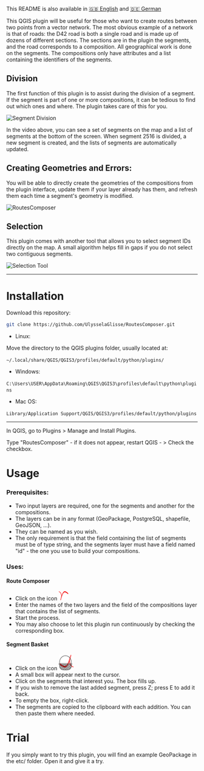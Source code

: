 This README is also available in [:gb: English](https://github.com/UlysselaGlisse/RoutesComposer/blob/main/i18n/README-en.md) and [:de: German](https://github.com/UlysselaGlisse/RoutesComposer/blob/main/i18n/README-de.md)

This QGIS plugin will be useful for those who want to create routes between two points from a vector network. The most obvious example of a network is that of roads: the D42 road is both a single road and is made up of dozens of different sections.
The sections are in the plugin the segments, and the road corresponds to a composition.
All geographical work is done on the segments. The compositions only have attributes and a list containing the identifiers of the segments.

## Division

The first function of this plugin is to assist during the division of a segment. If the segment is part of one or more compositions, it can be tedious to find out which ones and where. The plugin takes care of this for you.

![Segment Division](https://github.com/user-attachments/assets/82e68484-61c9-49c2-8f8e-dd5668f01f40)

In the video above, you can see a set of segments on the map and a list of segments at the bottom of the screen. When segment 2516 is divided, a new segment is created, and the lists of segments are automatically updated.

## Creating Geometries and Errors:

You will be able to directly create the geometries of the compositions from the plugin interface, update them if your layer already has them, and refresh them each time a segment's geometry is modified.

![RoutesComposer](https://github.com/user-attachments/assets/33897f19-8f54-49e9-b7ea-8a9dd685000d)

## Selection

This plugin comes with another tool that allows you to select segment IDs directly on the map. A small algorithm helps fill in gaps if you do not select two contiguous segments.

![Selection Tool](https://github.com/user-attachments/assets/e7506320-665e-49fe-bef8-5ba32d06b17d)

---

# Installation

Download this repository:

```bash
git clone https://github.com/UlysselaGlisse/RoutesComposer.git
```

* Linux:

Move the directory to the QGIS plugins folder, usually located at:

`~/.local/share/QGIS/QGIS3/profiles/default/python/plugins/`

* Windows:

`C:\Users\USER\AppData\Roaming\QGIS\QGIS3\profiles\default\python\plugins`

* Mac OS:

`Library/Application Support/QGIS/QGIS3/profiles/default/python/plugins`

---

In QGIS, go to Plugins > Manage and Install Plugins.

Type "RoutesComposer" - if it does not appear, restart QGIS - > Check the checkbox.

# Usage
### Prerequisites:
* Two input layers are required, one for the segments and another for the compositions.
* The layers can be in any format (GeoPackage, PostgreSQL, shapefile, GeoJSON, ...).
* They can be named as you wish.
* The only requirement is that the field containing the list of segments must be of type string, and the segments layer must have a field named "id" - the one you use to build your compositions.

### Uses:
#### Route Composer
* Click on the icon ![icon](ui/icons/icon.png)
* Enter the names of the two layers and the field of the compositions layer that contains the list of segments.
* Start the process.
* You may also choose to let this plugin run continuously by checking the corresponding box.

#### Segment Basket
* Click on the icon ![icon](ui/icons/ids_basket.png)
* A small box will appear next to the cursor.
* Click on the segments that interest you. The box fills up.
* If you wish to remove the last added segment, press Z; press E to add it back.
* To empty the box, right-click.
* The segments are copied to the clipboard with each addition. You can then paste them where needed.

# Trial
If you simply want to try this plugin, you will find an example GeoPackage in the etc/ folder. Open it and give it a try.
